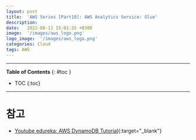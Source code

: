 ```yaml
---
layout: post
title:  'AWS Series [Part10]: AWS Analytics Service: Glue'
description: 
date:   2022-08-11 15:01:35 +0300
image:  '/images/aws_logo.png'
logo_image:  '/images/aws_logo.png'
categories: Cloud
tags: AWS
---
```

---

**Table of Contents**
{: #toc }
*  TOC
{:toc}

---


# 참고

- [Youtube edureka: AWS DynamoDB Tutorial](https://www.youtube.com/watch?v=k0fcbRj_pZE&list=LL&index=7){:target="_blank"}